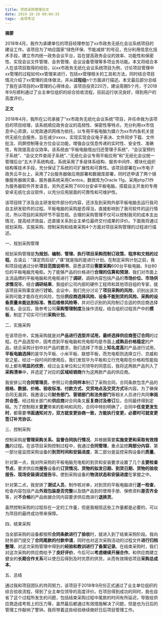 ```yaml
---
title: 项目采购管理论文
date: 2019-10-18 08:04:33
tags: -高项考试
---
```


**摘要**

2018年4月，我作为承建单位的项目经理参加了xx市政务无纸化会议系统项目的建设工作。该项目为了响应国家“绿色环保、节能减排”的号召，充分利用信息化技术手段，建立市内统一政务会议平台，旨在提高政务会议的效率、功能性和保密性、实现会议文件管理、会务管理、会议设备管理等多项业务功能。本文将结合本人在该项目取得的经验，以xx市政务无纸化会议系统项目为例，讨论项目管理中xx管理的过程如何xx管理来进行，包括xx管理相关的工具和方法，同时结合项目情况介绍了xx管理的具体做法，并从**过程组**n个方面进行描述。本文最后部分总结了我在该项目的xx管理的心得体会。该项目投资220万，建设周期5个月，于2018年9月顺利通过了业主单位组织的综合验收流程，目前运行状况良好，得到用户的高度评价。

**正文**

2018年4月，我所在公司承接了“xx市政务无纸化会议系统”项目，并任命我为该项目的项目经理，该系统顺应政务会议的高频性、保密性等特点，充分利用xx市信息中心资源，以党政通讯网络为依托，以专用平板电脑为媒介为xx市内各机关提供无纸化会服务，旨在减少xxxx，实现实现会议电子表决、文件同步下载、文件批注、同屏控制等全方位会议功能，增强会议信息传递的实时性、安全性、准确性，有效提高会议效率。该系统由“平板电脑借出归还管理子系统”、“会议室预约子系统”、“会议文件查阅子系统”、’‘无纸化会议专用平板应用“和”无纸化会议统一管理后台“五大子系统构成，系统采用了多层体系结构、服务中间件、模块化组织结构等技术手段，充分保证了系统的可扩展性和可靠性。该项目部署在xx市电子政务云平台上，采用了2台服务器做应用部署和数据库部署，同时还申请了两个镜像服务器做灾备，服务器系统采用Centos，数据库为Oracle 11g，采用php7.1作为服务器软件开发语言。另外还采购了600台安卓平板电脑，搭载自主开发的专用安卓无纸化会议软件，以充分应用层面的可靠性和可维护性。

该项目除了涉及自主研发软件部分的内容，还涉及到采购外部平板电脑去运行我司自主研发软件的过程。平板电脑的采购是否得当，直接影响到了我司软件的运行情况，所以项目的采购环节不容忽视。合理的采购管理不仅可以控制我司的成本支出情况，提高经济效益，还直接关系到业主单位最终交付成果的评价。下面我将通过规划采购、实施采购、控制采购和结束采购4个方面对项目采购管理的过程进行描述。

一、规划采购管理

规划采购管理是**为规划、编制、管理、执行项目采购而制订政策、程序和文档的过程**。古语云：”谋定而后动“，”谋“就是指的是进行计划。在制定采购计划之前，我和项目组通过分析**项目范围说明书**，获悉该项目**需要采购**600台平板电脑、9台80位的平板电脑充电柜。为了能够产品的价格进行**合理的估算和预测**，我们对市面上主流品牌的平板电脑和充电柜进行了**调研**，调研内容包括产品的**市场价位、市场供求情况**等。结合**调研结果**，我组织公司内部的硬件工程师和其他项目组的专家，就该项目采购事宜进行**讨论**。会议中，我们充分讨论了**项目采购的风险**，识别出该次采购可能才能存在的风险，包括**供应商选择风险、设备不能到货的风险、采购的设备质量未能达到标准、售后维修风险等**，并对已识别的风险制订合适的供应商选择标准。会议后，我参考公司**采购管理制度**及操作流程，结合组织过程资产中的**模板**，制定了切实可行的**采购计划**。

二、实施采购

在该项目中，实施采购就是对**产品进行选型并试用，最终选择供应商签订合同**的过程。在产品选型中，因考虑到平板电脑和充电柜均是市面上**成熟且价格稳定**的产品，结合采购计划中对产品的要求，我们选择了市面上**知名度高**的产品进行试用，**平板电脑选择**的是华为平板、小米平板、联想平板，而充电柜则选择立行、京威和安之星。经过一段时间的使用后，我们发现华为平板和立行充电柜在价格和性能指标上都有**明显的优势**，经过业主单位和公司领导的同意后，我将这两款产品列入了**采购清单**中，并选定了对应的**区域经销商**作为这两款产品的供应商。

我安排公司**合同管理员**，参照公司**合同样本**制订了采购合同，合同条款包含产品的**规格、数据、价格、验收标准、付款方式、交货地点及交货方式**等内容。为了确保合同无漏洞，我邀请公司**财务部门、营销部门和法务部门**等相关人员进行共同**审阅并会签**。经过相关部门和**供应商**对合同条文**反复商讨及修订**后，合同最终得到定稿。为了控制相关**变更**带来的影响和风险，合同中特别明确了，合同中**任变更发生时**，都需要**书面通知对方，双方就变更协商一致，方能执行变更，必要时可就变更签订补充协议**。

三、控制采购

控制采购是**管理采购关系、监督合同执行情况**、并根据需要**实施变更和采取有效措施**的过程。在该项目采购控制过程中，我通过**合同管理**，重点监控**两部分内容**，第一部分是监控采购设备的**到货时间和安装进度**，第二部分是监控采购设备的**质量**。

针对第一点，我对所采购的平板电脑充电柜的到货和安装要求设置了几个**主要检查节点**，要求供应商**报告**设备的**订货情况、货物的拟发日期、到货日期、货物的验收报告、现场安装调试报告**等。使到采购设备的**物流状态和安装进度**在掌握之中。

针对第二点，我安排了**测试人员**，制作核对单，对到货的平板电脑进行**逐一检查**，检查内容包括产品**外观包装是否完整**以及随产品到的使用手册、保修资料**是否齐全**等，对**不合格**的产品依据合同内容要求供应商进行**退换货**。

虽然控制采购的过程存在一定的工作量，但是我相信这些工作量都是必要的，可以为项目的最终成功带来保障。

四、结束采购

当全部采购的设备都按照**合同条款进行了验收**时，就进入到了结束采购阶段。我向财务部门提交了**合同尾款的付款申请**，同时也对这次采购活动的过程文件**进行归档整理**，对这次采购管理中得到的**经验和教训进行了备案记录**。在结束采购时，我们对这次采购的供应商给予了**良好评价**，今后可以**考虑继续开展合作**。和供应商建立健全的**长期合作关系**可以使日后得到及时优质的供货，从而有效降低项目**采购总成本**。

五、总结

通过我和项目团队的共同努力，该项目于2018年9月份正式通过了业主单位组织的综合验收流程，得到了业主单位领导的高度评价。在项目得到成功的同时，我也自省了这个过程所发生的问题，包括结束采购过程中尾款的时间有所延迟，导致给供应商造成考核上的压力等，虽然最后都通过有效措施解决了问题，但是也为日后的管理工作敲响了警钟。我将带着这些经验继续做好日后项目管理工作。